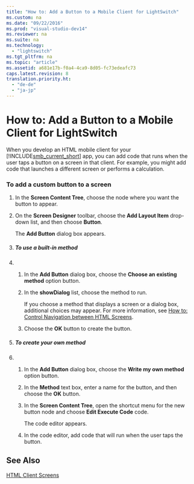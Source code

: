 ```yaml
---
title: "How to: Add a Button to a Mobile Client for LightSwitch"
ms.custom: na
ms.date: "09/22/2016"
ms.prod: "visual-studio-dev14"
ms.reviewer: na
ms.suite: na
ms.technology: 
  - "lightswitch"
ms.tgt_pltfrm: na
ms.topic: "article"
ms.assetid: a681e17b-f0a4-4ca9-8d05-fc73edeafc73
caps.latest.revision: 8
translation.priority.ht: 
  - "de-de"
  - "ja-jp"
---
```

# How to: Add a Button to a Mobile Client for LightSwitch
When you develop an HTML mobile client for your [!INCLUDE[smb_current_short](../vs140/includes/smb_current_short_md.md)] app, you can add code that runs when the user taps a button on a screen in that client. For example, you might add code that launches a different screen or performs a calculation.  
  
### To add a custom button to a screen  
  
1.  In the **Screen Content Tree**, choose the node where you want the button to appear.  
  
2.  On the **Screen Designer** toolbar, choose the **Add Layout Item** drop-down list, and then choose **Button**.  
  
     The **Add Button** dialog box appears.  
  
3.  ##### To use a built-in method  
4.  1.  In the **Add Button** dialog box, choose the **Choose an existing method** option button.  
  
    2.  In the **showDialog** list, choose the method to run.  
  
         If you choose a method that displays a screen or a dialog box, additional choices may appear. For more information, see [How to: Control Navigation between HTML Screens](../vs140/how-to--control-navigation-between-html-screens-in-a-lightswitch-app.md).  
  
    3.  Choose the **OK** button to create the button.  
5.  ##### To create your own method  
6.  1.  In the **Add Button** dialog box, choose the **Write my own method** option button.  
  
    2.  In the **Method** text box, enter a name for the button, and then choose the **OK** button.  
  
    3.  In the **Screen Content Tree**, open the shortcut menu for the new button node and choose **Edit Execute Code** code.  
  
         The code editor appears.  
  
    4.  In the code editor, add code that will run when the user taps the button.  
  
## See Also  
 [HTML Client Screens](../vs140/html-client-screens-for-lightswitch-apps.md)